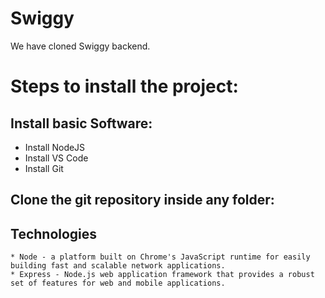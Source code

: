 # Swiggy

We have cloned Swiggy backend.

# Steps to install the project:

## Install basic Software:
* Install NodeJS
* Install VS Code
* Install Git

## Clone the git repository inside any folder:

## Technologies
    * Node - a platform built on Chrome's JavaScript runtime for easily building fast and scalable network applications.
    * Express - Node.js web application framework that provides a robust set of features for web and mobile applications.